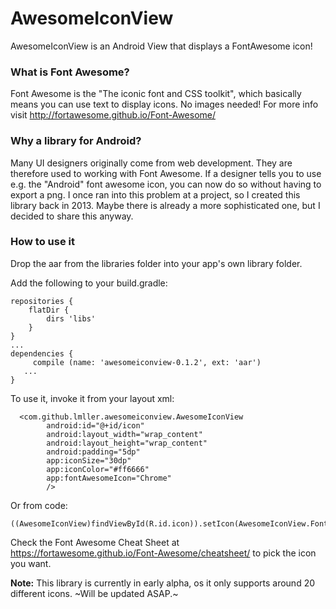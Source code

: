 # AwesomeIconView
AwesomeIconView is an Android View that displays a FontAwesome icon!

### What is Font Awesome?
Font Awesome is the "The iconic font and CSS toolkit", which basically means you can use text to display icons. No images needed!
For more info visit http://fortawesome.github.io/Font-Awesome/

### Why a library for Android?
Many UI designers originally come from web development. They are therefore used to working with Font Awesome. 
If a designer tells you to use e.g. the "Android" font awesome icon, you can now do so without having to export a png.
I once ran into this problem at a project, so I created this library back in 2013. Maybe there is already a more sophisticated one, but I decided to share this anyway.

### How to use it
Drop the aar from the libraries folder into your app's own library folder.

Add the following to your build.gradle:
```
repositories {
    flatDir {
        dirs 'libs'
    }
}
...
dependencies {
     compile (name: 'awesomeiconview-0.1.2', ext: 'aar')
   ...
}
```

To use it, invoke it from your layout xml:
```
  <com.github.lmller.awesomeiconview.AwesomeIconView
        android:id="@+id/icon"
        android:layout_width="wrap_content"
        android:layout_height="wrap_content"
        android:padding="5dp"
        app:iconSize="30dp"
        app:iconColor="#ff6666"
        app:fontAwesomeIcon="Chrome"
        />
```

Or from code:
```
((AwesomeIconView)findViewById(R.id.icon)).setIcon(AwesomeIconView.FontAwesomeIcon.ANDROID);
```

Check the Font Awesome Cheat Sheet at https://fortawesome.github.io/Font-Awesome/cheatsheet/ to pick the icon you want.

**Note:** This library is currently in early alpha, os it only supports around 20 different icons. ~Will be updated ASAP.~


